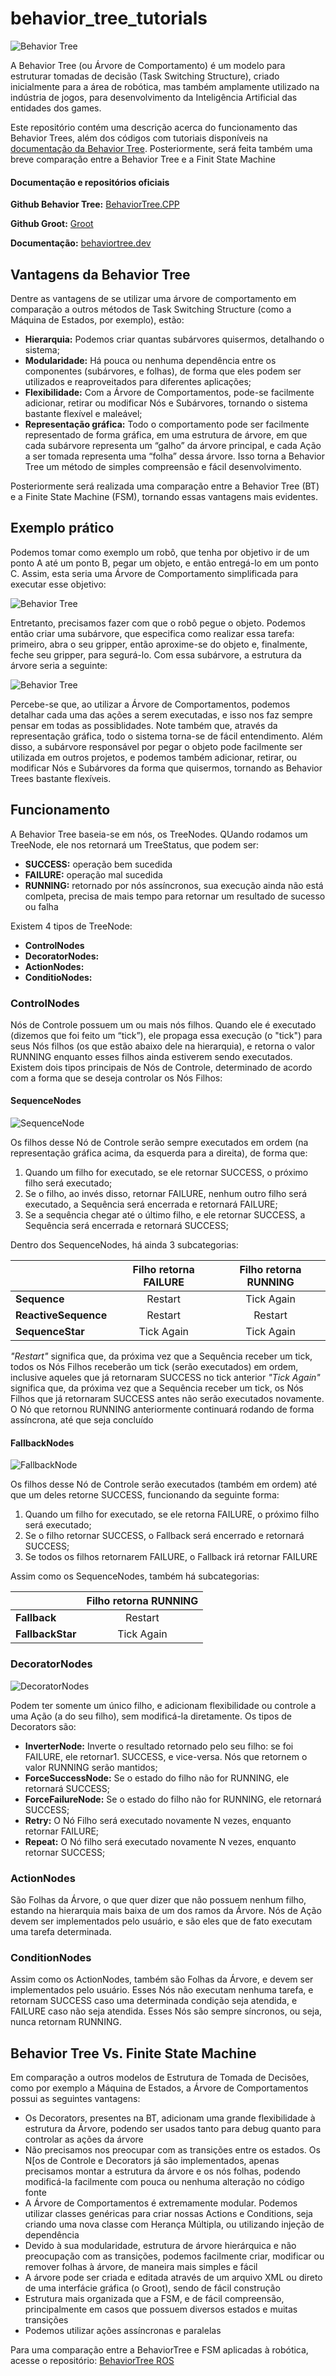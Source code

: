 # behavior_tree_tutorials

![Behavior Tree](img/behavior_tree.jpeg)

A Behavior Tree (ou Árvore de Comportamento) é um modelo para estruturar tomadas de decisão (Task Switching Structure), criado inicialmente para a área de robótica, mas também amplamente utilizado na indústria de jogos, para desenvolvimento da Inteligência Artificial das entidades dos games. 

Este repositório contém uma descrição acerca do funcionamento das Behavior Trees, além dos códigos com tutoriais disponíveis na [documentação da Behavior Tree](https://www.behaviortree.dev/tutorials_summary/). Posteriormente, será feita também uma breve comparação entre a Behavior Tree e a Finit State Machine

#### Documentação e repositórios oficiais
**Github Behavior Tree:** [BehaviorTree.CPP](https://github.com/BehaviorTree/BehaviorTree.CPP)

**Github Groot:** [Groot](https://github.com/BehaviorTree/Groot)

**Documentação:** [behaviortree.dev](https://www.behaviortree.dev/)

## Vantagens da Behavior Tree
Dentre as vantagens de se utilizar uma árvore de comportamento em comparação a outros métodos de Task Switching Structure (como a Máquina de Estados, por exemplo), estão:  

- **Hierarquia:** Podemos criar quantas subárvores quisermos, detalhando o sistema; 
- **Modularidade:** Há pouca ou nenhuma dependência entre os componentes (subárvores, e folhas), de forma que eles podem ser utilizados e reaproveitados para diferentes aplicações; 
- **Flexibilidade:** Com a Árvore de Comportamentos, pode-se facilmente adicionar, retirar ou modificar Nós e Subárvores, tornando o sistema bastante flexível e maleável; 
- **Representação gráfica:** Todo o comportamento pode ser facilmente representado de forma gráfica, em uma estrutura de árvore, em que cada subárvore representa um “galho” da árvore principal, e cada Ação a ser tomada representa uma “folha” dessa árvore. Isso torna a Behavior Tree um método de simples compreensão e fácil desenvolvimento. 

Posteriormente será realizada uma comparação entre a Behavior Tree (BT) e a Finite State Machine (FSM), tornando essas vantagens mais evidentes.



## Exemplo prático
Podemos tomar como exemplo um robô, que tenha por objetivo ir de um ponto A até um ponto B, pegar um objeto, e então entregá-lo em um ponto C. Assim, esta seria uma Árvore de Comportamento simplificada para executar esse objetivo: 

![Behavior Tree](img/exemplo1.jpeg)

Entretanto, precisamos fazer com que o robô pegue o objeto. Podemos então criar uma subárvore, que especifica como realizar essa tarefa: primeiro, abra o seu gripper, então aproxime-se do objeto e, finalmente, feche seu gripper, para segurá-lo. Com essa subárvore, a estrutura da árvore seria a seguinte: 

![Behavior Tree](img/exemplo2.jpeg)

Percebe-se que, ao utilizar a Árvore de Comportamentos, podemos detalhar cada uma das ações a serem executadas, e isso nos faz sempre pensar em todas as possiblidades. Note também que, através da representação gráfica, todo o sistema torna-se de fácil entendimento. Além disso, a subárvore responsável por pegar o objeto pode facilmente ser utilizada em outros projetos, e podemos também adicionar, retirar, ou modificar Nós e Subárvores da forma que quisermos, tornando as Behavior Trees bastante flexíveis. 

## Funcionamento
A Behavior Tree baseia-se em nós, os TreeNodes. QUando rodamos um TreeNode, ele nos retornará um TreeStatus, que podem ser:
- **SUCCESS:** operação bem sucedida
- **FAILURE:** operação mal sucedida
- **RUNNING:** retornado por nós assíncronos, sua execução ainda não está comlpeta, precisa de mais tempo para retornar um resultado de sucesso ou falha

Existem 4 tipos de TreeNode:
- **ControlNodes**
- **DecoratorNodes:** 
- **ActionNodes:** 
- **ConditioNodes:** 
  
### ControlNodes
Nós de Controle possuem um ou mais nós filhos. Quando ele é executado (dizemos que foi feito um “tick”), ele propaga essa execução (o "tick") para seus Nós filhos (os que estão abaixo dele na hierarquia), e retorna o valor RUNNING enquanto esses filhos ainda estiverem sendo executados. Existem dois tipos principais de Nós de Controle, determinado de acordo com a forma que se deseja controlar os Nós Filhos: 

#### SequenceNodes

![SequenceNode](img/sequencebasic.png)

Os filhos desse Nó de Controle serão sempre executados em ordem (na representação gráfica acima, da esquerda para a direita), de forma que:  
1. Quando um filho for executado, se ele retornar SUCCESS, o próximo filho será executado;  
2. Se o filho, ao invés disso, retornar FAILURE, nenhum outro filho será executado, a Sequência será encerrada e retornará FAILURE;
3. Se a sequência chegar até o último filho, e ele retornar SUCCESS, a Sequência será encerrada e retornará SUCCESS; 

Dentro dos SequenceNodes, há ainda 3 subcategorias:

|                      | Filho retorna FAILURE | Filho retorna RUNNING |
|----------------------|:---------------------:|:---------------------:|
| **Sequence**         | Restart               | Tick Again            |
| **ReactiveSequence** | Restart               | Restart               |
| **SequenceStar**     | Tick Again            | Tick Again            |

_"Restart"_ significa que, da próxima vez que a Sequência receber um tick, todos os Nós Filhos receberão um tick (serão executados) em ordem, inclusive aqueles que já retornaram SUCCESS no tick anterior
_"Tick Again"_ significa que, da próxima vez que a Sequência receber um tick, os Nós Filhos que já retornaram SUCCESS antes não serão executados novamente. O Nó que retornou RUNNING anteriormente continuará rodando de forma assíncrona, até que seja concluído

#### FallbackNodes

![FallbackNode](img/fallbackbasic.png)

Os filhos desse Nó de Controle serão executados (também em ordem) até que um deles retorne SUCCESS, funcionando da seguinte forma: 
1. Quando um filho for executado, se ele retorna FAILURE, o próximo filho será executado; 
2. Se o filho retornar SUCCESS, o Fallback será encerrado e retornará SUCCESS; 
3. Se todos os filhos retornarem FAILURE, o Fallback irá retornar FAILURE 

Assim como os SequenceNodes, também há subcategorias:

|                  | Filho retorna RUNNING |
|------------------|:---------------------:|
| **Fallback**     | Restart               |
| **FallbackStar** | Tick Again            |


### DecoratorNodes

![DecoratorNodes](img/decorators.png)

Podem ter somente um único filho, e adicionam flexibilidade ou controle a uma Ação (a do seu filho), sem modificá-la diretamente. Os tipos de Decorators são: 
- **InverterNode:** Inverte o resultado retornado pelo seu filho: se foi FAILURE, ele retornar1. SUCCESS, e vice-versa. Nós que retornem o valor RUNNING serão mantidos; 
- **ForceSuccessNode:** Se o estado do filho não for RUNNING, ele retornará SUCCESS; 
- **ForceFailureNode:** Se o estado do filho não for RUNNING, ele retornará SUCCESS; 
- **Retry:** O Nó Filho será executado novamente N vezes, enquanto retornar FAILURE; 
- **Repeat:** O Nó filho será executado novamente N vezes, enquanto retornar SUCCESS; 


### ActionNodes
São Folhas da Árvore, o que quer dizer que não possuem nenhum filho, estando na hierarquia mais baixa de um dos ramos da Árvore. Nós de Ação devem ser implementados pelo usuário, e são eles que de fato executam uma tarefa determinada. 


### ConditionNodes
Assim como os ActionNodes, também são Folhas da Árvore, e devem ser implementados pelo usuário. Esses Nós não executam nenhuma tarefa, e retornam SUCCESS caso uma determinada condição seja atendida, e FAILURE caso não seja atendida. Esses Nós são sempre síncronos, ou seja, nunca retornam RUNNING. 

## Behavior Tree Vs. Finite State Machine
Em comparação a outros modelos de Estrutura de Tomada de Decisões, como por exemplo a Máquina de Estados, a Árvore de Comportamentos possui as seguintes vantagens:
- Os Decorators, presentes na BT, adicionam uma grande flexibilidade à estrutura da Árvore, podendo ser usados tanto para debug quanto para controlar as ações da árvore
- Não precisamos nos preocupar com as transições entre os estados. Os N[os de Controle e Decorators já são implementados, apenas precisamos montar a estrutura da árvore e os nós folhas, podendo modificá-la facilmente com pouca ou nenhuma alteração no código fonte
- A Árvore de Comportamentos é extremamente modular. Podemos utilizar classes genéricas para criar nossas Actions e Conditions, seja criando uma nova classe com Herança Múltipla, ou utilizando injeção de dependência
- Devido à sua modularidade, estrutura de árvore hierárquica e não preocupação com as transições, podemos facilmente criar, modificar ou remover folhas à árvore, de maneira mais simples e fácil
- A árvore pode ser criada e editada através de um arquivo XML ou direto de uma interfácie gráfica (o Groot), sendo de fácil construção
- Estrutura mais organizada que a FSM, e de fácil compreensão, principalmente em casos que possuem diversos estados e muitas transições
- Podemos utilizar ações assíncronas e paralelas

Para uma comparação entre a BehaviorTree e FSM aplicadas à robótica, acesse o repositório:
[BehaviorTree ROS](https://github.com/felipe18mohr/behavior_tree_ros)
